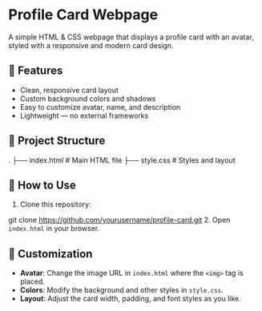 # Profile Card Webpage

A simple HTML & CSS webpage that displays a profile card with an avatar, styled with a responsive and modern card design.

## 📌 Features
- Clean, responsive card layout
- Custom background colors and shadows
- Easy to customize avatar, name, and description
- Lightweight — no external frameworks

## 📂 Project Structure

.
├── index.html # Main HTML file
├── style.css # Styles and layout

## 🚀 How to Use
1. Clone this repository:

git clone https://github.com/yourusername/profile-card.git
2. Open `index.html` in your browser.

## 🎨 Customization
- **Avatar**: Change the image URL in `index.html` where the `<img>` tag is placed.
- **Colors**: Modify the background and other styles in `style.css`.
- **Layout**: Adjust the card width, padding, and font styles as you like.
